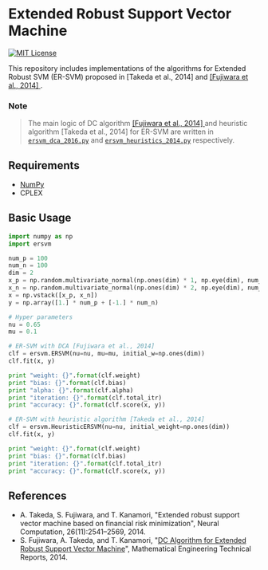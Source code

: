 # Extended Robust Support Vector Machine

[![MIT License](https://img.shields.io/badge/license-MIT-blue.svg?style=flat)](LICENSE)

This repository includes implementations of the algorithms for Extended Robust SVM (ER-SVM) proposed in [Takeda et al., 2014] and [ [Fujiwara et al., 2014] ](http://www.keisu.t.u-tokyo.ac.jp/research/techrep/data/2014/METR14-38.pdf).

### Note

> The main logic of DC algorithm [ [Fujiwara et al., 2014] ](http://www.keisu.t.u-tokyo.ac.jp/research/techrep/data/2014/METR14-38.pdf) and heuristic algorithm [Takeda et al., 2014] for ER-SVM are written in [`ersvm_dca_2016.py`](ersvm/ersvm_dca_2016.py) and [`ersvm_heuristics_2014.py`](ersvm/ersvm_heuristics_2014.py) respectively.


## Requirements

* [NumPy](http://www.numpy.org/)
* CPLEX

## Basic Usage

```python
import numpy as np
import ersvm

num_p = 100
num_n = 100
dim = 2
x_p = np.random.multivariate_normal(np.ones(dim) * 1, np.eye(dim), num_p)
x_n = np.random.multivariate_normal(np.ones(dim) * 2, np.eye(dim), num_n)
x = np.vstack([x_p, x_n])
y = np.array([1.] * num_p + [-1.] * num_n)

# Hyper parameters
nu = 0.65
mu = 0.1

# ER-SVM with DCA [Fujiwara et al., 2014]
clf = ersvm.ERSVM(nu=nu, mu=mu, initial_w=np.ones(dim))
clf.fit(x, y)

print "weight: {}".format(clf.weight)
print "bias: {}".format(clf.bias)
print "alpha: {}".format(clf.alpha)
print "iteration: {}".format(clf.total_itr)
print "accuracy: {}".format(clf.score(x, y))

# ER-SVM with heuristic algorithm [Takeda et al., 2014]
clf = ersvm.HeuristicERSVM(nu=nu, initial_weight=np.ones(dim))
clf.fit(x, y)

print "weight: {}".format(clf.weight)
print "bias: {}".format(clf.bias)
print "iteration: {}".format(clf.total_itr)
print "accuracy: {}".format(clf.score(x, y))
```

## References

* A. Takeda, S. Fujiwara, and T. Kanamori, "Extended robust support vector machine based on financial risk minimization", Neural Computation, 26(11):2541–2569, 2014.
* S. Fujiwara, A. Takeda, and T. Kanamori, "[DC Algorithm for Extended Robust Support Vector Machine](http://www.keisu.t.u-tokyo.ac.jp/research/techrep/data/2014/METR14-38.pdf)", Mathematical Engineering Technical Reports, 2014.
